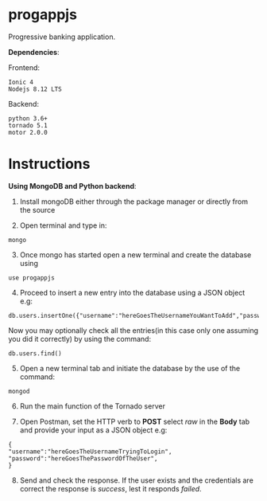 # progappjs
Progressive banking application.

**Dependencies**:

Frontend: 

    Ionic 4
    Nodejs 8.12 LTS

Backend:

    python 3.6+
    tornado 5.1
    motor 2.0.0 


# Instructions

**Using MongoDB and Python backend**:
1. Install mongoDB either through the package manager or directly from the source 

2. Open terminal and type in:
```
mongo
```

3. Once mongo has started open a new terminal and create the database using
```
use progappjs
```

4. Proceed to insert a new entry into the database using a JSON object e.g:
```
db.users.insertOne({"username":"hereGoesTheUsernameYouWantToAdd","password":"hereGoesThePasswordOfTheUser"})
```
Now you may optionally check all the entries(in this case only one assuming you did it correctly) by using the command:
```
db.users.find()
```

5. Open a new terminal tab and initiate the database by the use of the command: 
```
mongod
```

6. Run the main function of the Tornado server

7. Open Postman, set the HTTP verb to **POST** select *raw* in the **Body** tab and provide your input as a JSON object e.g:
```
{
"username":"hereGoesTheUsernameTryingToLogin",
"password":"hereGoesThePasswordOfTheUser",
}
```
8. Send and check the response. If the user exists and the credentials are correct the response is *success*, lest it responds *failed*.
